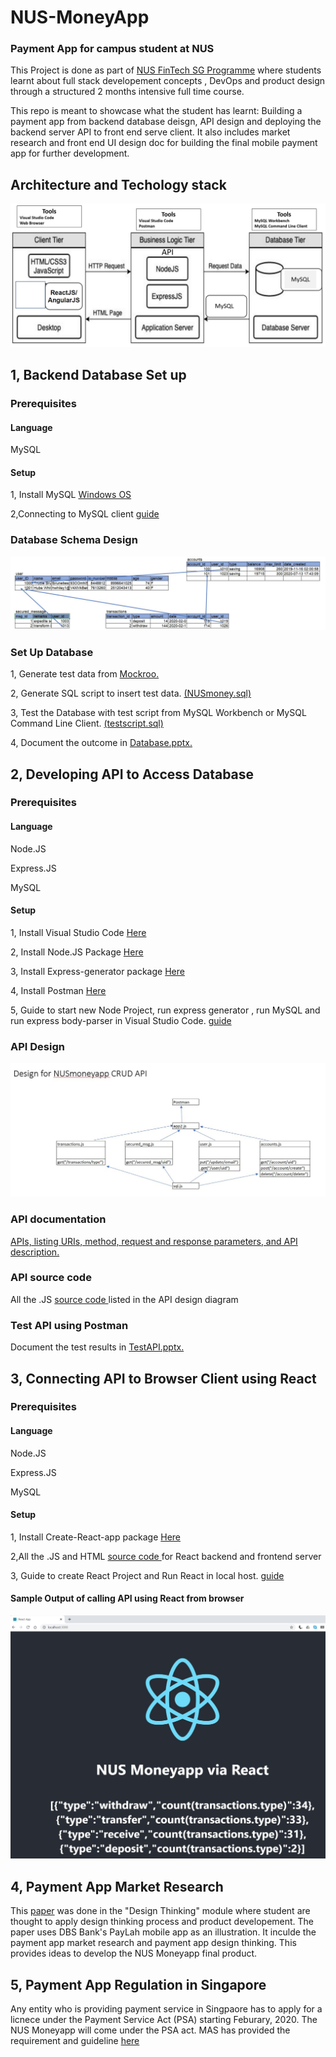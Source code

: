 # NUS-MoneyApp
### Payment App for campus student at NUS

This Project is done as part of [NUS FinTech SG Programme](https://fintechlab.nus.edu.sg/fintechsg-programme-company/) where students learnt about full stack developement concepts , DevOps and product design through a structured 2 months intensive full time course.

This repo is meant to showcase  what the student has learnt: Building a payment app from backend database deisgn, API design and deploying the backend server  API to front end serve client. It also includes market research and front end UI design doc for building the final mobile payment app for further development. 

## Architecture and Techology stack

![](screenshot/tech.JPG)


## 1, Backend Database Set up
### Prerequisites
#### Language
MySQL
#### Setup 
1, Install MySQL [Windows OS](https://www.youtube.com/watch?v=WuBcTJnIuzo)

2,Connecting to MySQL client [guide](screenshot/connectSql.JPG)

### Database Schema Design

![](screenshot/schema.JPG)

### Set Up Database

1, Generate test data from [Mockroo.](https://www.mockaroo.com/)

2, Generate SQL script to insert test data. [ (NUSmoney.sql)](Database/NUSmoney.sql)

3, Test the Database with test script from MySQL Workbench or MySQL Command Line Client. [ (testscript.sql)](Database/testscript.sql)

4, Document the outcome in [Database.pptx.](Database/Database.pptx)



## 2, Developing API to Access Database
### Prerequisites
#### Language
Node.JS 

Express.JS

MySQL
#### Setup 
1, Install Visual Studio Code [Here](https://code.visualstudio.com/download)

2, Install Node.JS Package [Here](https://nodejs.org/en/download/)

3, Install Express-generator package [Here](https://www.npmjs.com/package/express-generator)

4, Install Postman [Here](https://www.postman.com/downloads/)

5, Guide to start new Node Project, run express generator , run MySQL and run express body-parser in Visual Studio Code.  [guide](screenshot/guide.JPG)

### API Design

![](screenshot/API.JPG)

### API documentation

[APIs, listing URIs, method, request and response parameters, and API description.](API/API.pdf)


### API source code

All the .JS [ source code ](API/) listed in the API design diagram

### Test API using Postman

Document the test results in [TestAPI.pptx.](API/TestAPI.pptx)


## 3, Connecting API to Browser Client using React


### Prerequisites
#### Language
Node.JS 

Express.JS

MySQL
#### Setup 

1, Install Create-React-app package [Here](https://www.npmjs.com/package/create-react-app)

2,All the .JS and HTML [ source code ](React/fullstack/) for React backend and frontend server

3, Guide to create React Project and Run React in local host.  [guide](React/React.pdf)

#### Sample Output of calling API using React from browser

![](screenshot/React.JPG)

## 4, Payment App Market Research 

This [paper](PaymentAppDesign.pdf) was done in the "Design Thinking" module where student are thought to apply design thinking process and product developement.
The paper uses DBS Bank's PayLah mobile app as an illustration. It inculde the payment app market research and payment app design thinking. This provides ideas to develop the NUS Moneyapp final product.


## 5, Payment App Regulation in Singapore

Any entity who is providing payment service in Singpaore has to apply for a licnece under the Payment Service Act (PSA) starting Feburary, 2020.
The NUS Moneyapp will come under the PSA act. 
MAS has provided the requirement and guideline [here](https://www.mas.gov.sg/regulation/acts/payment-services-act)
